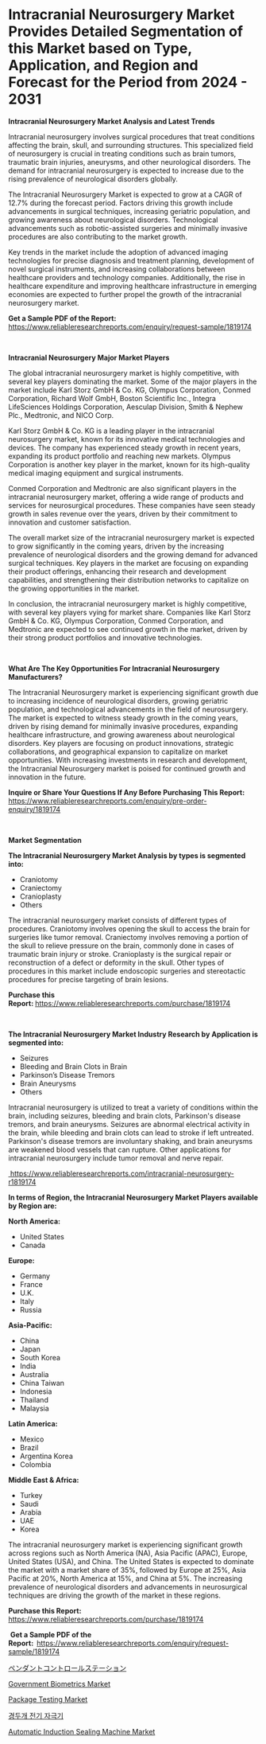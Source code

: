 <p><h1>Intracranial Neurosurgery Market Provides Detailed Segmentation of this Market based on Type, Application, and Region and Forecast for the Period from 2024 - 2031</h1></p><p><strong>Intracranial Neurosurgery Market Analysis and Latest Trends</strong></p>
<p><p>Intracranial neurosurgery involves surgical procedures that treat conditions affecting the brain, skull, and surrounding structures. This specialized field of neurosurgery is crucial in treating conditions such as brain tumors, traumatic brain injuries, aneurysms, and other neurological disorders. The demand for intracranial neurosurgery is expected to increase due to the rising prevalence of neurological disorders globally.</p><p>The Intracranial Neurosurgery Market is expected to grow at a CAGR of 12.7% during the forecast period. Factors driving this growth include advancements in surgical techniques, increasing geriatric population, and growing awareness about neurological disorders. Technological advancements such as robotic-assisted surgeries and minimally invasive procedures are also contributing to the market growth.</p><p>Key trends in the market include the adoption of advanced imaging technologies for precise diagnosis and treatment planning, development of novel surgical instruments, and increasing collaborations between healthcare providers and technology companies. Additionally, the rise in healthcare expenditure and improving healthcare infrastructure in emerging economies are expected to further propel the growth of the intracranial neurosurgery market.</p></p>
<p><strong>Get a Sample PDF of the Report:&nbsp;</strong> <a href="https://www.reliableresearchreports.com/enquiry/request-sample/1819174">https://www.reliableresearchreports.com/enquiry/request-sample/1819174</a></p>
<p>&nbsp;</p>
<p><strong>Intracranial Neurosurgery Major Market Players</strong></p>
<p><p>The global intracranial neurosurgery market is highly competitive, with several key players dominating the market. Some of the major players in the market include Karl Storz GmbH & Co. KG, Olympus Corporation, Conmed Corporation, Richard Wolf GmbH, Boston Scientific Inc., Integra LifeSciences Holdings Corporation, Aesculap Division, Smith & Nephew Plc., Medtronic, and NICO Corp.</p><p>Karl Storz GmbH & Co. KG is a leading player in the intracranial neurosurgery market, known for its innovative medical technologies and devices. The company has experienced steady growth in recent years, expanding its product portfolio and reaching new markets. Olympus Corporation is another key player in the market, known for its high-quality medical imaging equipment and surgical instruments.</p><p>Conmed Corporation and Medtronic are also significant players in the intracranial neurosurgery market, offering a wide range of products and services for neurosurgical procedures. These companies have seen steady growth in sales revenue over the years, driven by their commitment to innovation and customer satisfaction.</p><p>The overall market size of the intracranial neurosurgery market is expected to grow significantly in the coming years, driven by the increasing prevalence of neurological disorders and the growing demand for advanced surgical techniques. Key players in the market are focusing on expanding their product offerings, enhancing their research and development capabilities, and strengthening their distribution networks to capitalize on the growing opportunities in the market.</p><p>In conclusion, the intracranial neurosurgery market is highly competitive, with several key players vying for market share. Companies like Karl Storz GmbH & Co. KG, Olympus Corporation, Conmed Corporation, and Medtronic are expected to see continued growth in the market, driven by their strong product portfolios and innovative technologies.</p></p>
<p>&nbsp;</p>
<p><strong>What Are The Key Opportunities For Intracranial Neurosurgery Manufacturers?</strong></p>
<p><p>The Intracranial Neurosurgery market is experiencing significant growth due to increasing incidence of neurological disorders, growing geriatric population, and technological advancements in the field of neurosurgery. The market is expected to witness steady growth in the coming years, driven by rising demand for minimally invasive procedures, expanding healthcare infrastructure, and growing awareness about neurological disorders. Key players are focusing on product innovations, strategic collaborations, and geographical expansion to capitalize on market opportunities. With increasing investments in research and development, the Intracranial Neurosurgery market is poised for continued growth and innovation in the future.</p></p>
<p><strong>Inquire or Share Your Questions If Any Before Purchasing This Report:</strong> <a href="https://www.reliableresearchreports.com/enquiry/pre-order-enquiry/1819174">https://www.reliableresearchreports.com/enquiry/pre-order-enquiry/1819174</a></p>
<p>&nbsp;</p>
<p><strong>Market Segmentation</strong></p>
<p><strong>The Intracranial Neurosurgery Market Analysis by types is segmented into:</strong></p>
<p><ul><li>Craniotomy</li><li>Craniectomy</li><li>Cranioplasty</li><li>Others</li></ul></p>
<p><p>The intracranial neurosurgery market consists of different types of procedures. Craniotomy involves opening the skull to access the brain for surgeries like tumor removal. Craniectomy involves removing a portion of the skull to relieve pressure on the brain, commonly done in cases of traumatic brain injury or stroke. Cranioplasty is the surgical repair or reconstruction of a defect or deformity in the skull. Other types of procedures in this market include endoscopic surgeries and stereotactic procedures for precise targeting of brain lesions.</p></p>
<p><strong>Purchase this Report:&nbsp;</strong><a href="https://www.reliableresearchreports.com/purchase/1819174">https://www.reliableresearchreports.com/purchase/1819174</a></p>
<p>&nbsp;</p>
<p><strong>The Intracranial Neurosurgery Market Industry Research by Application is segmented into:</strong></p>
<p><ul><li>Seizures</li><li>Bleeding and Brain Clots in Brain</li><li>Parkinson’s Disease Tremors</li><li>Brain Aneurysms</li><li>Others</li></ul></p>
<p><p>Intracranial neurosurgery is utilized to treat a variety of conditions within the brain, including seizures, bleeding and brain clots, Parkinson's disease tremors, and brain aneurysms. Seizures are abnormal electrical activity in the brain, while bleeding and brain clots can lead to stroke if left untreated. Parkinson's disease tremors are involuntary shaking, and brain aneurysms are weakened blood vessels that can rupture. Other applications for intracranial neurosurgery include tumor removal and nerve repair.</p></p>
<p><a href="https://www.reliableresearchreports.com/intracranial-neurosurgery-r1819174">&nbsp;https://www.reliableresearchreports.com/intracranial-neurosurgery-r1819174</a></p>
<p><strong>In terms of Region, the Intracranial Neurosurgery Market Players available by Region are:</strong></p>
<p>
    <p> <strong> North America: </strong>
        <ul>
            <li>United States</li>
            <li>Canada</li>
        </ul>
        </p> 
    <p> <strong> Europe: </strong>
        <ul>
            <li>Germany</li>
            <li>France</li>
            <li>U.K.</li>
            <li>Italy</li>
            <li>Russia</li>
        </ul>
        </p> 
    <p> <strong> Asia-Pacific: </strong>
        <ul>
            <li>China</li>
            <li>Japan</li>
            <li>South Korea</li>
            <li>India</li>
            <li>Australia</li>
            <li>China Taiwan</li>
            <li>Indonesia</li>
            <li>Thailand</li>
            <li>Malaysia</li>
        </ul>
        </p> 
    <p> <strong> Latin America: </strong>
        <ul>
            <li>Mexico</li>
            <li>Brazil</li>
            <li>Argentina Korea</li>
            <li>Colombia</li>
        </ul>
        </p> 
    <p> <strong> Middle East & Africa: </strong>
        <ul>
            <li>Turkey</li>
            <li>Saudi</li>
            <li>Arabia</li>
            <li>UAE</li>
            <li>Korea</li>
        </ul>
    </p>
    </p>
<p><p>The intracranial neurosurgery market is experiencing significant growth across regions such as North America (NA), Asia Pacific (APAC), Europe, United States (USA), and China. The United States is expected to dominate the market with a market share of 35%, followed by Europe at 25%, Asia Pacific at 20%, North America at 15%, and China at 5%. The increasing prevalence of neurological disorders and advancements in neurosurgical techniques are driving the growth of the market in these regions.</p></p>
<p><strong>Purchase this Report: </strong><a href="https://www.reliableresearchreports.com/purchase/1819174">https://www.reliableresearchreports.com/purchase/1819174</a></p>
<p>&nbsp;<strong>Get a Sample PDF of the Report:&nbsp;&nbsp;</strong><a href="https://www.reliableresearchreports.com/enquiry/request-sample/1819174">https://www.reliableresearchreports.com/enquiry/request-sample/1819174</a></p>
<p><strong></strong></p>
<p><p><a href="https://github.com/Alenaieme/Market-Research-Report-List-2/blob/main/620882390005.md">ペンダントコントロールステーション</a></p><p><a href="https://github.com/beatblasta/Market-Research-Report-List-4/blob/main/government-biometrics-market.md">Government Biometrics Market</a></p><p><a href="https://github.com/shotows/Market-Research-Report-List-3/blob/main/package-testing-market.md">Package Testing Market</a></p><p><a href="https://github.com/RichardLueilwitz787/Market-Research-Report-List-2/blob/main/3697984128833.md">경두개 전기 자극기</a></p><p><a href="https://www.linkedin.com/pulse/automatic-induction-sealing-machine-industry-analysis-report-1wlfc?trackingId=X4%2FvqmrWhySFTzRoZRzf8A%3D%3D">Automatic Induction Sealing Machine Market</a></p></p>